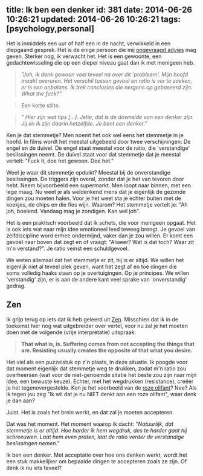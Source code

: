 title: Ik ben een denker
id: 381
date: 2014-06-26 10:26:21
updated: 2014-06-26 10:26:21
tags: [psychology,personal]
---
Het is inmiddels een uur of half een in de nacht, verwikkeld in een diepgaand gesprek. Het is de enige persoon die mij [ongevraagd advies](http://jeltelagendijk.nl/2014/06/advies-hou-je-mond/ "Advies, wanneer wel en wanneer hou je je mond…") mag geven. Sterker nog, ik verwacht het. Het is een gewoonte, een gedachtewisseling die op een dieper niveau gaat dan ik met menigeen heb.
> _"Joh, ik denk gewoon veel teveel na over dit 'probleem'. Mijn hoofd maakt overuren. Het verschil tussen gevoel en ratio is ver te zoeken, er is een onbalans. Ik trek conclusies die nergens op gebaseerd zijn. What the fuck?"_

> Een korte stilte.

> _" Hier zijn wat tips [...]. Jelte, dat is de downside van een denker zijn. Jij en ik zijn daarin hetzelfde. Je bent een denker."_

<!--more-->

Ken je dat stemmetje? Men noemt het ook wel eens het stemmetje in je hoofd. In films wordt het meestal uitgebeeld door twee verschijningen: De engel en de duivel. De engel staat meestal voor de ratio, die 'verstandige' beslissingen neemt. De duivel staat voor dat stemmetje dat je meestal vertelt: "Fuck it, doe het gewoon. Doe het."

Weet je waar dit stemmetje opduikt? Meestal bij de onverstandige beslissingen. De triggers zijn overal, zonder dat je het van tevoren door hebt. Neem bijvoorbeeld een supermarkt. Men loopt naar binnen, met een lege maag. Nu weet je als weldenkend mens dat je eigenlijk de gezonde dingen zou moeten halen. Voor je het weet sta je echter buiten met de koekjes, de chips en die fles wijn. Waarom? Het stemmetje vertelt je: "Ah joh, boeiend. Vandaag mag je zondigen. Kan wel joh".

Het is een praktisch voorbeeld dat ik schets, die voor menigeen opgaat. Het is ook iets wat naar mijn idee emotioneel leed teweeg brengt. Je gevoel van zelfdiscipline word ermee ondermijnd, vaker dan je zou willen. Er komt een gevoel naar boven dat zegt en of vraagt: "Alweer? Wat is dat toch? Waar zit m'n verstand?". Je ratio veinst een schuldgevoel.

We weten allemaal dat het stemmetje er zit, hij is er altijd. We willen het eigenlijk niet al teveel plek geven, want het zegt af en toe dingen die soms volledig haaks staan op je overtuigingen. Op je principes. We willen 'verstandig' zijn, er is aan de andere kant veel sprake van 'onverstandig' gedrag.

## Zen

Ik grijp terug op iets dat ik heb geleerd uit [Zen](http://buddhism.about.com/od/chanandzenbuddhism/a/zen101.htm "Zen in Buddhism"). Misschien dat ik in de toekomst hier nog wat uitgebreider over vertel, voor nu zal je het moeten doen met de volgende (vrije interpretatie) uitspraak:

> **That what is, is. Suffering comes from not accepting the things that are. Resisting usually creates the opposite of that what you desire.**

Het viel als een puzzelstuk op z'n plaats, in deze situatie. Ik poogde voor dat moment eigenlijk dat stemmetje weg te drukken, zodat m'n ratio zou overheersen (wat voor de niet-genoemde sitatie het beste zou zijn naar mijn idee, een bewuste keuze). Echter, met het wegdrukken (resistance), creëer je het tegenovergestelde. Ken je het voorbeeld van de [roze olifant](http://www.watoday.com.au/federal-politics/a-fascination-with-fire-is-elementary-20090309-8t91.html "The Pink Elephant")? Nee? Als ik tegen jou zeg "Ik wil dat je nu NIET denkt aan een roze olifant", waar denk je dan aan?

Juist. Het is zoals het brein werkt, en dat zal je moeten accepteren.

Dat was het moment. Het moment waarop ik dacht: _"Natuurlijk, dat stemmetje is er altijd. Hoe harder ik hem wegdruk, des te harder gaat hij schreeuwen. Laat hem even praten, laat de ratio verder de verstandige beslissingen nemen."_

Ik ben een denker. Met acceptatie over hoe ons denken werkt, wordt het een stuk makkelijker om bepaalde dingen te accepteren zoals ze zijn. Of denk ik nu iets teveel?
